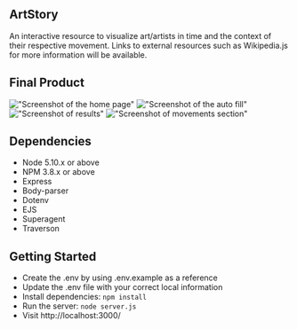 ## ArtStory

An interactive resource to visualize art/artists in time and the context of their respective movement. Links to external resources such as Wikipedia.js for more information will be available.

## Final Product
!["Screenshot of the home page"](https://github.com/itsalysialynn/art-timeline/blob/master/public/images/home-screenshot.png)
!["Screenshot of the auto fill"](https://github.com/itsalysialynn/art-timeline/blob/master/public/images/auto-fill-screenshot.png)
!["Screenshot of results"](https://github.com/itsalysialynn/art-timeline/blob/master/public/images/results-screenshot.png)
!["Screenshot of movements section"](https://github.com/itsalysialynn/art-timeline/blob/master/public/images/movements-screenshot.png)

## Dependencies
-  Node 5.10.x or above
-  NPM 3.8.x or above
-  Express
-  Body-parser
-  Dotenv
-  EJS
-  Superagent
-  Traverson


## Getting Started
-  Create the .env by using .env.example as a reference
-  Update the .env file with your correct local information
-  Install dependencies: `npm install`
-  Run the server: `node server.js`
-  Visit http://localhost:3000/